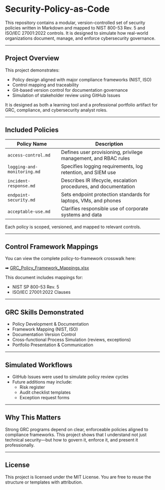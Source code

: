# Security-Policy-as-Code

This repository contains a modular, version-controlled set of security policies written in Markdown and mapped to NIST 800-53 Rev. 5 and ISO/IEC 27001:2022 controls. It is designed to simulate how real-world organizations document, manage, and enforce cybersecurity governance.

---

## Project Overview

This project demonstrates:

- Policy design aligned with major compliance frameworks (NIST, ISO)
- Control mapping and traceability
- Git-based version control for documentation governance
- Simulation of stakeholder review using GitHub Issues

It is designed as both a learning tool and a professional portfolio artifact for GRC, compliance, and cybersecurity analyst roles.

---

## Included Policies

| Policy Name              | Description                                                       |
|--------------------------|-------------------------------------------------------------------|
| `access-control.md`      | Defines user provisioning, privilege management, and RBAC rules   |
| `logging-and-monitoring.md` | Specifies logging requirements, log retention, and SIEM use   |
| `incident-response.md`   | Describes IR lifecycle, escalation procedures, and documentation  |
| `endpoint-security.md`   | Sets endpoint protection standards for laptops, VMs, and phones   |
| `acceptable-use.md`      | Clarifies responsible use of corporate systems and data           |

Each policy is scoped, versioned, and mapped to relevant controls.

---

## Control Framework Mappings

You can view the complete policy-to-framework crosswalk here:

➡ [GRC_Policy_Framework_Mappings.xlsx](mappings/GRC_Policy_Framework_Mappings.xlsx)

This document includes mappings for:
- NIST SP 800-53 Rev. 5
- ISO/IEC 27001:2022 Clauses

---

## GRC Skills Demonstrated

- Policy Development & Documentation  
- Framework Mapping (NIST, ISO)  
- Documentation Version Control  
- Cross-functional Process Simulation (reviews, exceptions)  
- Portfolio Presentation & Communication

---

## Simulated Workflows

- GitHub Issues were used to simulate policy review cycles
- Future additions may include:
  - Risk register
  - Audit checklist templates
  - Exception request forms

---

## Why This Matters

Strong GRC programs depend on clear, enforceable policies aligned to compliance frameworks. This project shows that I understand not just technical security—but how to govern it, enforce it, and present it professionally.

---

## License

This project is licensed under the MIT License. You are free to reuse the structure or templates with attribution.

